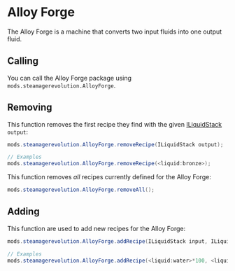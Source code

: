 # Alloy Forge

The Alloy Forge is a machine that converts two input fluids into one output fluid.

## Calling

You can call the Alloy Forge package using `mods.steamagerevolution.AlloyForge`.

## Removing

This function removes the first recipe they find with the given [ILiquidStack](/Vanilla/Items/ILiquidStack/) `output`:

```java
mods.steamagerevolution.AlloyForge.removeRecipe(ILiquidStack output);

// Examples
mods.steamagerevolution.AlloyForge.removeRecipe(<liquid:bronze>);
```

This function removes *all* recipes currently defined for the Alloy Forge:

```java
mods.steamagerevolution.AlloyForge.removeAll();
```

## Adding

This function are used to add new recipes for the Alloy Forge:

```java
mods.steamagerevolution.AlloyForge.addRecipe(ILiquidStack input, ILiquidStack input2, ILiquidStack output, int craftTime);

// Examples
mods.steamagerevolution.AlloyForge.addRecipe(<liquid:water>*100, <liquid:lava>*100, <liquid:obsidian>*200, 200);
```
